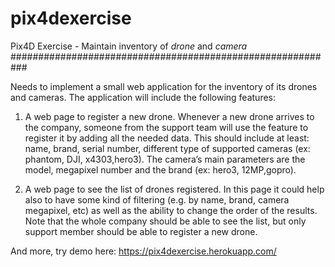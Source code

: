 # pix4dexercise

Pix4D Exercise - Maintain inventory of *drone* and *camera*
###########################################################

Needs to implement a small web application for the inventory of its drones and cameras. The application will include the following features:

1. A web page to register a new drone. Whenever a new drone arrives to the company, someone from the support team will use the feature to register it by adding all the needed data. This should include at least: name, brand, serial number, different type of supported cameras (ex: phantom, DJI, x4303,hero3). The camera’s main parameters are the model, megapixel number and the brand (ex: hero3, 12MP,gopro).

2. A web page to see the list of drones registered. In this page it could help also to have some kind of filtering (e.g. by name, brand, camera megapixel, etc) as well as the ability to change the order of the results.
Note that the whole company should be able to see the list, but only support member should be able to register a new drone.

And more, try demo here: https://pix4dexercise.herokuapp.com/
